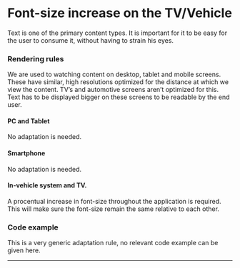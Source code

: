 Font-size increase on the TV/Vehicle
====================================

Text is one of the primary content types. It is important for it to be easy for the user to consume it, without having to strain his eyes.

### Rendering rules

We are used to watching content on desktop, tablet and mobile screens. These have similar, high resolutions optimized for the distance at which we view the content. TV’s and automotive screens aren’t optimized for this. Text has to be displayed bigger on these screens to be readable by the end user.

#### PC and Tablet

No adaptation is needed.

#### Smartphone

No adaptation is needed.

#### In-vehicle system and TV.

A procentual increase in font-size throughout the application is required. This will make sure the font-size remain the same relative to each other.

### Code example

This is a very generic adaptation rule, no relevant code example can be given here.

* * * * *
